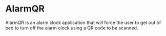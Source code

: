 # AlarmQR

AlarmQR is an alarm clock application that will force the user to get out of bed to turn off the alarm clock using a QR code to be scanned.
